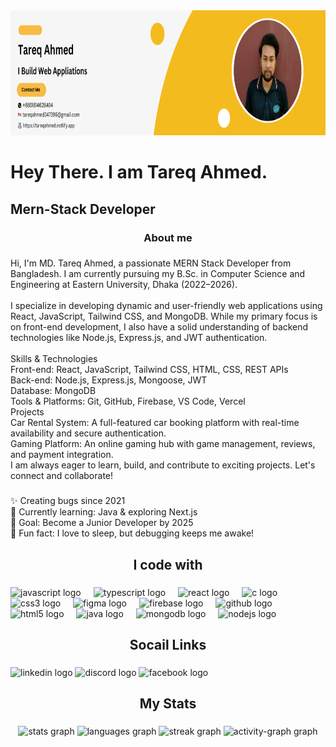 <div align="center">
  <img height="200" src="https://raw.githubusercontent.com/tareqahmed2/tareqahmed2/refs/heads/main/banner.png"  />
</div>

###

<h1 align="left">Hey There. I am Tareq Ahmed.</h1>

###

<h2 align="left">Mern-Stack Developer</h2>

###

<h3 align="center">About me</h3>

###

<p align="left">Hi, I'm MD. Tareq Ahmed, a passionate MERN Stack Developer from Bangladesh. I am currently pursuing my B.Sc. in Computer Science and Engineering at Eastern University, Dhaka (2022–2026).<br><br>I specialize in developing dynamic and user-friendly web applications using React, JavaScript, Tailwind CSS, and MongoDB. While my primary focus is on front-end development, I also have a solid understanding of backend technologies like Node.js, Express.js, and JWT authentication.<br><br>Skills & Technologies<br>Front-end: React, JavaScript, Tailwind CSS, HTML, CSS, REST APIs<br>Back-end: Node.js, Express.js, Mongoose, JWT<br>Database: MongoDB<br>Tools & Platforms: Git, GitHub, Firebase, VS Code, Vercel<br>Projects<br>Car Rental System: A full-featured car booking platform with real-time availability and secure authentication.<br>Gaming Platform: An online gaming hub with game management, reviews, and payment integration.<br>I am always eager to learn, build, and contribute to exciting projects. Let's connect and collaborate!</p>

###

<p align="left">✨ Creating bugs since 2021<br>🚀 Currently learning: Java & exploring Next.js<br>🎯 Goal: Become a Junior Developer by 2025<br>🎲 Fun fact: I love to sleep, but debugging keeps me awake!</p>

###

<h2 align="center">I code with</h2>

###

<div align="left">
  <img src="https://cdn.jsdelivr.net/gh/devicons/devicon/icons/javascript/javascript-original.svg" height="40" alt="javascript logo"  />
  <img width="12" />
  <img src="https://cdn.jsdelivr.net/gh/devicons/devicon/icons/typescript/typescript-original.svg" height="40" alt="typescript logo"  />
  <img width="12" />
  <img src="https://cdn.jsdelivr.net/gh/devicons/devicon/icons/react/react-original.svg" height="40" alt="react logo"  />
  <img width="12" />
  <img src="https://cdn.jsdelivr.net/gh/devicons/devicon/icons/c/c-original.svg" height="40" alt="c logo"  />
  <img width="12" />
  <img src="https://cdn.jsdelivr.net/gh/devicons/devicon/icons/css3/css3-original.svg" height="40" alt="css3 logo"  />
  <img width="12" />
  <img src="https://cdn.jsdelivr.net/gh/devicons/devicon/icons/figma/figma-original.svg" height="40" alt="figma logo"  />
  <img width="12" />
  <img src="https://cdn.jsdelivr.net/gh/devicons/devicon/icons/firebase/firebase-plain.svg" height="40" alt="firebase logo"  />
  <img width="12" />
  <img src="https://cdn.jsdelivr.net/gh/devicons/devicon/icons/github/github-original.svg" height="40" alt="github logo"  />
  <img width="12" />
  <img src="https://cdn.jsdelivr.net/gh/devicons/devicon/icons/html5/html5-original.svg" height="40" alt="html5 logo"  />
  <img width="12" />
  <img src="https://cdn.jsdelivr.net/gh/devicons/devicon/icons/java/java-original.svg" height="40" alt="java logo"  />
  <img width="12" />
  <img src="https://cdn.jsdelivr.net/gh/devicons/devicon/icons/mongodb/mongodb-original.svg" height="40" alt="mongodb logo"  />
  <img width="12" />
  <img src="https://cdn.jsdelivr.net/gh/devicons/devicon/icons/nodejs/nodejs-original.svg" height="40" alt="nodejs logo"  />
</div>

###

<h2 align="center">Socail Links</h2>

###

<div align="left">
  <img src="https://raw.githubusercontent.com/maurodesouza/profile-readme-generator/master/src/assets/icons/social/linkedin/default.svg" width="52" height="40" alt="linkedin logo"  />
  <img src="https://raw.githubusercontent.com/maurodesouza/profile-readme-generator/master/src/assets/icons/social/discord/default.svg" width="52" height="40" alt="discord logo"  />
  <img src="https://raw.githubusercontent.com/maurodesouza/profile-readme-generator/master/src/assets/icons/social/facebook/default.svg" width="52" height="40" alt="facebook logo"  />
</div>

###

<h2 align="center">My Stats</h2>

###

<div align="center">
  <img src="https://github-readme-stats.vercel.app/api?username=tareqahmed2&hide_title=false&hide_rank=false&show_icons=true&include_all_commits=true&count_private=true&disable_animations=false&theme=dracula&locale=en&hide_border=false&order=1" height="150" alt="stats graph"  />
  <img src="https://github-readme-stats.vercel.app/api/top-langs?username=tareqahmed2&locale=en&hide_title=false&layout=compact&card_width=320&langs_count=5&theme=dracula&hide_border=false&order=2" height="150" alt="languages graph"  />
  <img src="https://streak-stats.demolab.com?user=tareqahmed2&locale=en&mode=daily&theme=dracula&hide_border=false&border_radius=5&order=3" height="150" alt="streak graph"  />
  <img src="https://github-readme-activity-graph.vercel.app/graph?username=tareqahmed2&radius=16&theme=react&area=true&order=5" height="300" alt="activity-graph graph"  />
</div>

###
